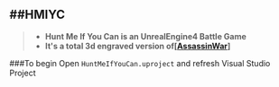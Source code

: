 ##HMIYC
---
>* **Hunt Me If You Can is an UnrealEngine4 Battle Game**
>* **It's a total 3d engraved version of[[AssassinWar](https://github.com/TyrealGray/AssassinWar)]**

###To begin
Open `HuntMeIfYouCan.uproject` and refresh Visual Studio Project